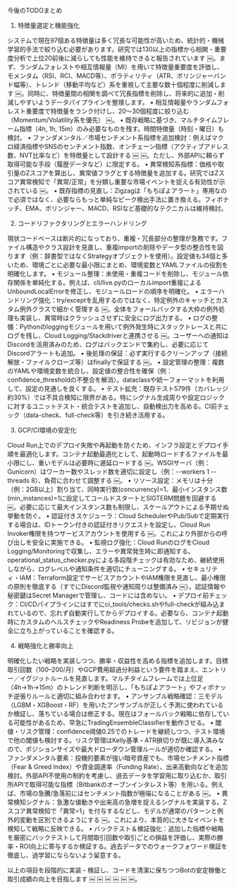 今後のTODOまとめ

1. 特徴量選定と機能強化

システムで現在97個ある特徴量は多く冗長な可能性が高いため、統計的・機械学習的手法で絞り込む必要があります。研究では130以上の指標から相関・重要度分析で上位20前後に減らしても性能を維持できると報告されています ￼。まず、ランダムフォレストや相互情報量（MI）を用いて特徴量重要度を評価し、モメンタム（RSI、RCI、MACD等）、ボラティリティ（ATR、ボリンジャーバンド幅等）、トレンド（移動平均など）系を重視して主要な数十個程度に削減します ￼。同時に、特徴量間の相関を調べて冗長指標を削除し、将来的に追加・削減しやすいようデータパイプラインを整理します。
	•	相互情報量やランダムフォレスト重要度で特徴量をランク付けし、20～30個程度に絞り込む（Momentum/Volatility系を優先） ￼。
	•	既存戦略に基づき、マルチタイムフレーム指標（4h, 1h, 15m）のみ必要なものを残す。時間特徴量（時刻・曜日）も検討。
	•	ファンダメンタル／市場センチメント系指標を追加検討：例えばマクロ経済指標やSNSのセンチメント指数、オンチェーン指標（アクティブアドレス数、NVT比率など）を特徴量として設計する ￼ ￼。ただし、外部APIに頼らず取得可能な手段（履歴データなど）に限定する。
	•	異常検知系指標：価格や取引量のZスコアを算出し、異常値フラグとする特徴量を追加する。研究ではZスコア異常検知で「異常/正常」を分類し重要な市場イベントを捉える有効性が示されている ￼。
	•	既存指標の見直し：Zigzagは「もちぽよアラート」専用なので必須ではなく、必要ならもっと単純なピーク検出手法に置き換える。フィボナッチ、EMA、ボリンジャー、MACD、RSIなど基礎的なテクニカルは維持検討。

2. コードリファクタリングとエラーハンドリング

現状コードベースは断片的になっており、重複・冗長部分の整理が急務です。ファイル構造やクラス設計を見直し、重複importの削除やデータ型の整合性を図ります（例：辞書型ではなくStrategyオブジェクトを使用）。設定値も34個と多いため、環境ごとに必要な最小限にまとめ、環境変数とYAMLファイルの役割を明確化します。
	•	モジュール整理：未使用・重複コードを削除し、モジュール依存関係を単純化する。例えば、cli/live.pyのローカルimport重複によるUnboundLocalErrorを修正し、モジュールロードの順序を明確化。
	•	エラーハンドリング強化：try/exceptを乱用するのではなく、特定例外のキャッチとカスタム例外クラスで細かく管理する ￼。全体をフォールバックする大枠の例外処理も実装し、異常時はクラッシュさせずに安全にログ出力する。
	•	ログの整備：Pythonのloggingモジュールを用いて例外発生時にスタックトレースと共にログを残し、Cloud Logging/Stackdriverと連携させる ￼。ユーザーへの通知はDiscordを活用済みのため、ログはバックエンドで集約し、必要に応じてDiscordアラートも追加。
	•	後処理の保証：必ず実行するクリーンアップ（接続解放・ファイルクローズ等）はfinallyで保証する ￼。
	•	設定管理の整理：複数のYAMLや環境変数を統合し、設定値の整合性を確保（例：confidence_thresholdの不整合を解消）。dataclassや統一フォーマットを利用して、設定の見通しを良くする。
	•	テスト拡充：既存テスト579件（カバレッジ約30%）では不具合検知に限界がある。特にシグナル生成周りや設定ロジックに対するユニットテスト・統合テストを追加し、自動検出力を高める。CI前チェック（data-check、full-check等）を引き続き活用する。

3. GCP/CI環境の安定化

Cloud Run上でのデプロイ失敗や再起動を防ぐため、インフラ設定とデプロイ手順を最適化します。コンテナ起動最適化として、起動時ロードするファイルを最小限にし、重いモデルは必要時に遅延ロードする ￼。WSGIサーバ（例：Gunicorn）はワーカー数やスレッド数を適切に設定し（例：--workers 1 --threads 8）、負荷に合わせて調整する ￼。
	•	リソース設定：メモリは十分（例：2GB以上）割り当て、同時実行数(concurrency)=1、最小インスタンス数(min_instances)=1に設定してコールドスタートとSIGTERM問題を回避する ￼。必要に応じて最大インスタンス数も制限し、スケールアウトによる予期せぬ挙動を防ぐ。
	•	認証付きスケジューラ：Cloud SchedulerやPub/Subで定期実行する場合は、IDトークン付きの認証付きリクエストを設定し、Cloud Run Invoker権限を持つサービスアカウントを使用する ￼。これにより外部からの呼び出しを安全に実施できる。
	•	監視ログ強化：Cloud RunのログをCloud Logging/Monitoringで収集し、エラーや異常発生時に即通知する。operational_status_checker.pyによる多段階チェックは有効なため、継続使用しながら、ログレベルや通知条件を適切にチューニングする。
	•	セキュリティ・IAM：Terraform設定でサービスアカウントやIAM権限を見直し、最小権限の原則を徹底する（すでにDiscord監視や通知周りは整備済み ￼）。認証情報や秘密鍵はSecret Managerで管理し、コードには含めない。
	•	デプロイ前チェック：CI/CDパイプラインにはすでにci_tools/checks.shやfull-checkが組み込まれているので、忘れず自動実行してからデプロイする。必要なら、コンテナ起動時にカスタムのヘルスチェックやReadiness Probeを追加して、リビジョンが健全に立ち上がっていることを確認する。

4. 戦略強化と勝率向上

明確化したい戦略を実装しつつ、勝率・収益性を高める指標を追加します。目標取引回数（100–200/月）やGCP費用超過分利益という要件を踏まえ、エントリー／イグジットルールを見直します。マルチタイムフレームでは上位足（4h→1h→15m）のトレンド判断を明示し、「もちぽよアラート」やフィボナッチ逆張りルールと適切に組み合わせます。
	•	アンサンブル戦略確認：三モデル（LGBM・XGBoost・RF）を用いたアンサンブルが正しく予測に使われているか検証し、落ちている場合は修正する。現在はフォールバック戦略に依存している可能性があるため、早急にTradingEnsembleClassifierを動作させる。
	•	閾値・リスク管理：confidence阈値0.25でのトレードを継続しつつ、テスト環境で他の閾値も検討する。リスク管理はKelly基準・ATR損切りが既に導入済みなので、ポジションサイズや最大ドローダウン管理ルールが適切か確認する。
	•	ファンダメンタル要素：投機的要素が強い暗号資産でも、市場センチメント指標（Fear & Greed Index）や資金調達率（Funding Rate）、出来高動向などを追加検討。外部API不使用の制約を考慮し、過去データを学習用に取り込むか、取引所APIで取得可能な指標（Bitbankのオープンインタレスト等）を用いる。例えば、市場の急騰/急落前にはセンチメント指数が極端になることがある ￼。
	•	異常検知シグナル：急激な値動きや出来高の急増を捉えるシグナルを実装する。Zスコア異常検知で「異常=1」を付与するなどし、モデルが通常のパターンと例外的変動を区別できるようにする ￼。これにより、本質的に大きなイベントを検知して戦略に反映できる。
	•	バックテスト＆検証強化：追加した指標や戦略を厳密にバックテストして月間取引回数や取引ごとの損益を評価し、実際の勝率・ROI向上に寄与するか検証する。過去データでのウォークフォワード検証を徹底し、過学習にならないよう留意する。

以上の項目を段階的に実装・検証し、コードを清潔に保ちつつBotの安定稼働と取引成績の向上を目指します ￼ ￼ ￼ ￼ ￼ ￼。